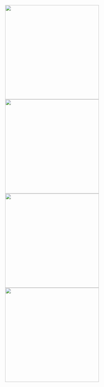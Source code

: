 <p align="center">
  <img src="https://firebasestorage.googleapis.com/v0/b/fir-api-a4069.appspot.com/o/WhatsApp%20Image%202024-07-27%20at%2018.01.03.jpeg?alt=media&token=2588f9cd-12d8-412b-b957-b2533cde99c0" alt="" width="300"/>
  <img src="https://firebasestorage.googleapis.com/v0/b/fir-api-a4069.appspot.com/o/WhatsApp%20Image%202024-07-27%20at%2020.15.34.jpeg?alt=media&token=21c0ffb9-ee33-4b27-8cc1-2e80398e01c8" alt="" width="300"/>

   <img src="https://firebasestorage.googleapis.com/v0/b/fir-api-a4069.appspot.com/o/WhatsApp%20Image%202024-07-27%20at%2020.14.31.jpeg?alt=media&token=246bff53-61df-426a-b3db-acf67b3e76358" alt="" width="300"/>

   <img src="https://firebasestorage.googleapis.com/v0/b/fir-api-a4069.appspot.com/o/WhatsApp%20Image%202024-07-27%20at%2020.14.03.jpeg?alt=media&token=d743c8cd-9e14-4e7d-af96-a18b12c9f3bd" alt="" width="300"/>
</p>



